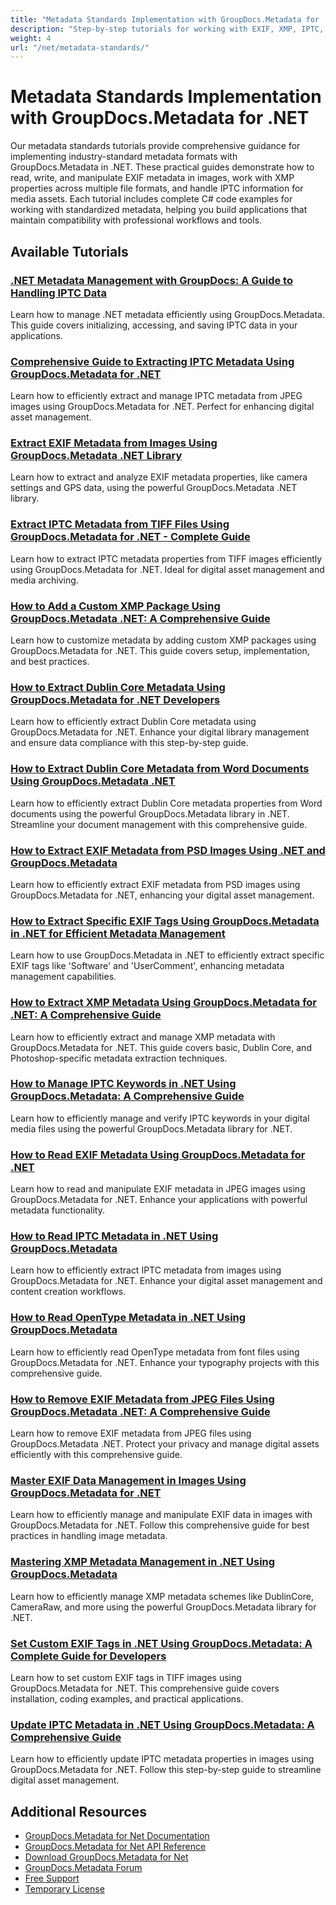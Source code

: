 ```yaml
---
title: "Metadata Standards Implementation with GroupDocs.Metadata for .NET"
description: "Step-by-step tutorials for working with EXIF, XMP, IPTC, and other metadata standards using GroupDocs.Metadata for .NET."
weight: 4
url: "/net/metadata-standards/"
---
```


# Metadata Standards Implementation with GroupDocs.Metadata for .NET

Our metadata standards tutorials provide comprehensive guidance for implementing industry-standard metadata formats with GroupDocs.Metadata in .NET. These practical guides demonstrate how to read, write, and manipulate EXIF metadata in images, work with XMP properties across multiple file formats, and handle IPTC information for media assets. Each tutorial includes complete C# code examples for working with standardized metadata, helping you build applications that maintain compatibility with professional workflows and tools.

## Available Tutorials

### [.NET Metadata Management with GroupDocs&#58; A Guide to Handling IPTC Data](./net-metadata-management-groupdocs-iptc-guide/)
Learn how to manage .NET metadata efficiently using GroupDocs.Metadata. This guide covers initializing, accessing, and saving IPTC data in your applications.

### [Comprehensive Guide to Extracting IPTC Metadata Using GroupDocs.Metadata for .NET](./extract-iptc-metadata-groupdocs-metadata-net/)
Learn how to efficiently extract and manage IPTC metadata from JPEG images using GroupDocs.Metadata for .NET. Perfect for enhancing digital asset management.

### [Extract EXIF Metadata from Images Using GroupDocs.Metadata .NET Library](./extract-exif-metadata-groupdocs-metadata-net/)
Learn how to extract and analyze EXIF metadata properties, like camera settings and GPS data, using the powerful GroupDocs.Metadata .NET library.

### [Extract IPTC Metadata from TIFF Files Using GroupDocs.Metadata for .NET - Complete Guide](./extract-iptc-metadata-tiff-groupdocs-metadata-net/)
Learn how to extract IPTC metadata properties from TIFF images efficiently using GroupDocs.Metadata for .NET. Ideal for digital asset management and media archiving.

### [How to Add a Custom XMP Package Using GroupDocs.Metadata .NET&#58; A Comprehensive Guide](./add-custom-xmp-package-groupdocs-metadata-net/)
Learn how to customize metadata by adding custom XMP packages using GroupDocs.Metadata for .NET. This guide covers setup, implementation, and best practices.

### [How to Extract Dublin Core Metadata Using GroupDocs.Metadata for .NET Developers](./extract-dublin-core-metadata-groupdocs-dotnet/)
Learn how to efficiently extract Dublin Core metadata using GroupDocs.Metadata for .NET. Enhance your digital library management and ensure data compliance with this step-by-step guide.

### [How to Extract Dublin Core Metadata from Word Documents Using GroupDocs.Metadata .NET](./extract-dublin-core-metadata-word-documents-groupdocs-metadata-net/)
Learn how to efficiently extract Dublin Core metadata properties from Word documents using the powerful GroupDocs.Metadata library in .NET. Streamline your document management with this comprehensive guide.

### [How to Extract EXIF Metadata from PSD Images Using .NET and GroupDocs.Metadata](./extract-exif-metadata-psd-groupdocs-net/)
Learn how to efficiently extract EXIF metadata from PSD images using GroupDocs.Metadata for .NET, enhancing your digital asset management.

### [How to Extract Specific EXIF Tags Using GroupDocs.Metadata in .NET for Efficient Metadata Management](./read-exif-tags-groupdocs-metadata-net/)
Learn how to use GroupDocs.Metadata in .NET to efficiently extract specific EXIF tags like 'Software' and 'UserComment', enhancing metadata management capabilities.

### [How to Extract XMP Metadata Using GroupDocs.Metadata for .NET&#58; A Comprehensive Guide](./extract-xmp-metadata-groupdocs-metadata-net/)
Learn how to efficiently extract and manage XMP metadata with GroupDocs.Metadata for .NET. This guide covers basic, Dublin Core, and Photoshop-specific metadata extraction techniques.

### [How to Manage IPTC Keywords in .NET Using GroupDocs.Metadata&#58; A Comprehensive Guide](./groupdocs-metadata-net-iptc-keywords/)
Learn how to efficiently manage and verify IPTC keywords in your digital media files using the powerful GroupDocs.Metadata library for .NET.

### [How to Read EXIF Metadata Using GroupDocs.Metadata for .NET](./read-exif-metadata-groupdocs-metadata-net/)
Learn how to read and manipulate EXIF metadata in JPEG images using GroupDocs.Metadata for .NET. Enhance your applications with powerful metadata functionality.

### [How to Read IPTC Metadata in .NET Using GroupDocs.Metadata](./read-iptc-metadata-groupdocs-metadata-dotnet/)
Learn how to efficiently extract IPTC metadata from images using GroupDocs.Metadata for .NET. Enhance your digital asset management and content creation workflows.

### [How to Read OpenType Metadata in .NET Using GroupDocs.Metadata](./reading-opentype-metadata-groupdocs-dotnet/)
Learn how to efficiently read OpenType metadata from font files using GroupDocs.Metadata for .NET. Enhance your typography projects with this comprehensive guide.

### [How to Remove EXIF Metadata from JPEG Files Using GroupDocs.Metadata .NET&#58; A Comprehensive Guide](./remove-exif-metadata-groupdocs-metadata-net-guide/)
Learn how to remove EXIF metadata from JPEG files using GroupDocs.Metadata .NET. Protect your privacy and manage digital assets efficiently with this comprehensive guide.

### [Master EXIF Data Management in Images Using GroupDocs.Metadata for .NET](./groupdocs-metadata-exif-data-manipulation-net/)
Learn how to efficiently manage and manipulate EXIF data in images with GroupDocs.Metadata for .NET. Follow this comprehensive guide for best practices in handling image metadata.

### [Mastering XMP Metadata Management in .NET Using GroupDocs.Metadata](./mastering-xmp-metadata-management-dotnet/)
Learn how to efficiently manage XMP metadata schemes like DublinCore, CameraRaw, and more using the powerful GroupDocs.Metadata library for .NET.

### [Set Custom EXIF Tags in .NET Using GroupDocs.Metadata&#58; A Complete Guide for Developers](./set-custom-exif-tags-groupdocs-metadata-net/)
Learn how to set custom EXIF tags in TIFF images using GroupDocs.Metadata for .NET. This comprehensive guide covers installation, coding examples, and practical applications.

### [Update IPTC Metadata in .NET Using GroupDocs.Metadata&#58; A Comprehensive Guide](./update-iptc-metadata-net-groupdocs-metadata/)
Learn how to efficiently update IPTC metadata properties in images using GroupDocs.Metadata for .NET. Follow this step-by-step guide to streamline digital asset management.

## Additional Resources

- [GroupDocs.Metadata for Net Documentation](https://docs.groupdocs.com/metadata/net/)
- [GroupDocs.Metadata for Net API Reference](https://reference.groupdocs.com/metadata/net/)
- [Download GroupDocs.Metadata for Net](https://releases.groupdocs.com/metadata/net/)
- [GroupDocs.Metadata Forum](https://forum.groupdocs.com/c/metadata)
- [Free Support](https://forum.groupdocs.com/)
- [Temporary License](https://purchase.groupdocs.com/temporary-license/)
